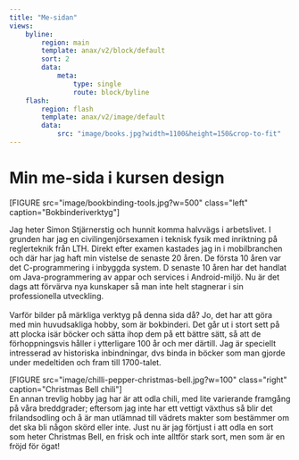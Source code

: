 ```yaml
---
title: "Me-sidan"
views:
    byline:
        region: main
        template: anax/v2/block/default
        sort: 2
        data:
            meta:
                type: single
                route: block/byline
    flash:
        region: flash
        template: anax/v2/image/default
        data:
            src: "image/books.jpg?width=1100&height=150&crop-to-fit"
---
```

Min me-sida i kursen design
=========================

[FIGURE src="image/bookbinding-tools.jpg?w=500" class="left" caption="Bokbinderiverktyg"]

Jag heter Simon Stjärnerstig och hunnit komma halvvägs i arbetslivet. I grunden har jag en civilingenjörsexamen i teknisk fysik med inriktning på reglerteknik från LTH. Direkt efter examen kastades jag in i mobilbranchen och där har jag haft min vistelse de senaste 20 åren. De första 10 åren var det C-programmering i inbyggda system. D senaste 10 åren har det handlat om Java-programmering av appar och services i Android-miljö. Nu är det dags att förvärva nya kunskaper så man inte helt stagnerar i sin professionella utveckling.
<br/>
<br/>
Varför bilder på märkliga verktyg på denna sida då? Jo, det har att göra med min huvudsakliga hobby, som är bokbinderi. Det går ut i stort sett på att plocka isär böcker och  sätta ihop dem på ett bättre sätt, så att de förhoppningsvis håller i ytterligare 100 år och mer därtill. Jag är speciellt intresserad av historiska inbindningar, dvs binda in böcker som man gjorde under medeltiden och fram till 1700-talet.

[FIGURE src="image/chilli-pepper-christmas-bell.jpg?w=100" class="right" caption="Christmas Bell chili"]
<br/>
En annan trevlig hobby jag har är att odla chili, med lite varierande framgång på våra breddgrader; eftersom jag inte har ett vettigt växthus så blir det frilandsodling och å är man utlämnad till vädrets makter som bestämmer om det ska bli någon skörd eller inte. Just nu är jag förtjust i att odla en sort som heter Christmas Bell, en frisk och inte alltför stark sort, men som är en fröjd för ögat!
